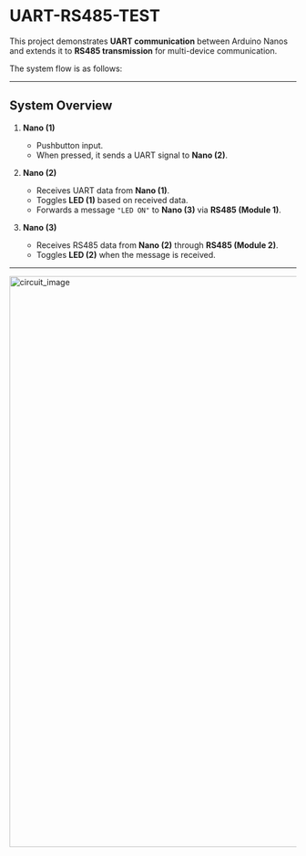 # UART-RS485-TEST 

This project demonstrates **UART communication** between Arduino Nanos and extends it to **RS485 transmission** for multi-device communication.  

The system flow is as follows:

---

## System Overview

1. **Nano (1)**  
   - Pushbutton input.  
   - When pressed, it sends a UART signal to **Nano (2)**.  

2. **Nano (2)**  
   - Receives UART data from **Nano (1)**.  
   - Toggles **LED (1)** based on received data.  
   - Forwards a message `"LED ON"` to **Nano (3)** via **RS485 (Module 1)**.  

3. **Nano (3)**  
   - Receives RS485 data from **Nano (2)** through **RS485 (Module 2)**.  
   - Toggles **LED (2)** when the message is received.  

---



<img width="3000" height="1002" alt="circuit_image" src="https://github.com/user-attachments/assets/4ef41ef4-c8d2-44ea-ae51-684525820306" />
